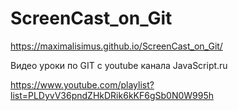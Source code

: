 # ScreenCast_on_Git

https://maximalisimus.github.io/ScreenCast_on_Git/

Видео уроки по GIT с youtube канала  JavaScript.ru

https://www.youtube.com/playlist?list=PLDyvV36pndZHkDRik6kKF6gSb0N0W995h
